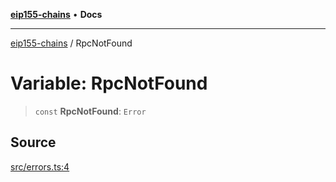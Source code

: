 [**eip155-chains**](../README.md) • **Docs**

***

[eip155-chains](../globals.md) / RpcNotFound

# Variable: RpcNotFound

> `const` **RpcNotFound**: `Error`

## Source

[src/errors.ts:4](https://github.com/ivanzzeth/eip155-chains/blob/d80903e392fb1cc93f7f2ffa6ece3d0d5c6e67ab/src/errors.ts#L4)

